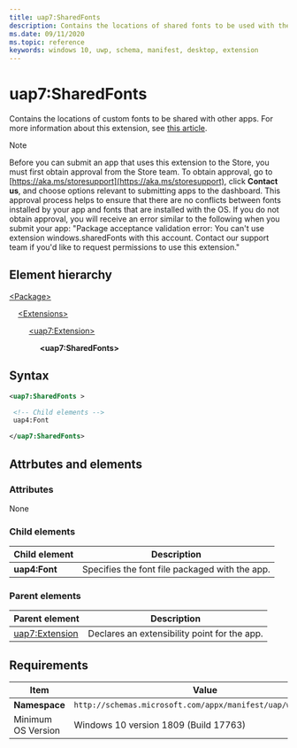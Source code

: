 ```yaml
---
title: uap7:SharedFonts
description: Contains the locations of shared fonts to be used with the app. This version of the extension is in the uap7 namespace.
ms.date: 09/11/2020
ms.topic: reference
keywords: windows 10, uwp, schema, manifest, desktop, extension 
---
```


# uap7:SharedFonts

Contains the locations of custom fonts to be shared with other apps. For more information about this extension, see [this article](/windows/apps/desktop/modernize/desktop-to-uwp-extensions#share-fonts-with-other-windows-applications).

> [!NOTE]
> Before you can submit an app that uses this extension to the Store, you must first obtain approval from the Store team. To obtain approval, go to [https://aka.ms/storesupport](https://aka.ms/storesupport), click **Contact us**, and choose options relevant to submitting apps to the dashboard. This approval process helps to ensure that there are no conflicts between fonts installed by your app and fonts that are installed with the OS. If you do not obtain approval, you will receive an error similar to the following when you submit your app: "Package acceptance validation error: You can't use extension windows.sharedFonts with this account. Contact our support team if you'd like to request permissions to use this extension."

## Element hierarchy

[\<Package\>](element-package.md)

&nbsp;&nbsp;&nbsp;&nbsp;[\<Extensions\>](element-extensions.md)

&nbsp;&nbsp;&nbsp;&nbsp; &nbsp;&nbsp;&nbsp;&nbsp;[\<uap7:Extension\>](element-uap7-extension.md)

&nbsp;&nbsp;&nbsp;&nbsp; &nbsp;&nbsp;&nbsp;&nbsp; &nbsp;&nbsp;&nbsp;&nbsp;**\<uap7:SharedFonts\>**

## Syntax

```xml
<uap7:SharedFonts >

 <!-- Child elements -->
 uap4:Font

</uap7:SharedFonts>
```

## Attrbutes and elements

### Attributes

None

### Child elements

| Child element | Description |
|-|-|
| **uap4:Font** | Specifies the font file packaged with the app. |

### Parent elements

| Parent element | Description |
|-|-|
| [uap7:Extension](element-uap7-extension.md) | Declares an extensibility point for the app. |

## Requirements

| Item | Value |
|--|--|
| **Namespace** | `http://schemas.microsoft.com/appx/manifest/uap/windows10/7` |
| Minimum OS Version | Windows 10 version 1809 (Build 17763) |
